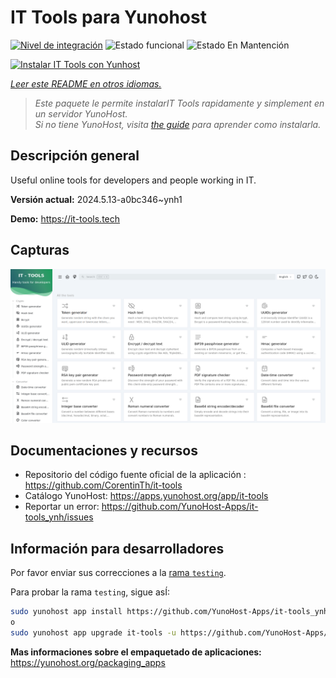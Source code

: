 <!--
Este archivo README esta generado automaticamente<https://github.com/YunoHost/apps/tree/master/tools/readme_generator>
No se debe editar a mano.
-->

# IT Tools para Yunohost

[![Nivel de integración](https://dash.yunohost.org/integration/it-tools.svg)](https://ci-apps.yunohost.org/ci/apps/it-tools/) ![Estado funcional](https://ci-apps.yunohost.org/ci/badges/it-tools.status.svg) ![Estado En Mantención](https://ci-apps.yunohost.org/ci/badges/it-tools.maintain.svg)

[![Instalar IT Tools con Yunhost](https://install-app.yunohost.org/install-with-yunohost.svg)](https://install-app.yunohost.org/?app=it-tools)

*[Leer este README en otros idiomas.](./ALL_README.md)*

> *Este paquete le permite instalarIT Tools rapidamente y simplement en un servidor YunoHost.*  
> *Si no tiene YunoHost, visita [the guide](https://yunohost.org/install) para aprender como instalarla.*

## Descripción general

Useful online tools for developers and people working in IT.

**Versión actual:** 2024.5.13-a0bc346~ynh1

**Demo:** <https://it-tools.tech>

## Capturas

![Captura de IT Tools](./doc/screenshots/it-tools_ynh.png)

## Documentaciones y recursos

- Repositorio del código fuente oficial de la aplicación : <https://github.com/CorentinTh/it-tools>
- Catálogo YunoHost: <https://apps.yunohost.org/app/it-tools>
- Reportar un error: <https://github.com/YunoHost-Apps/it-tools_ynh/issues>

## Información para desarrolladores

Por favor enviar sus correcciones a la [rama `testing`](https://github.com/YunoHost-Apps/it-tools_ynh/tree/testing).

Para probar la rama `testing`, sigue asÍ:

```bash
sudo yunohost app install https://github.com/YunoHost-Apps/it-tools_ynh/tree/testing --debug
o
sudo yunohost app upgrade it-tools -u https://github.com/YunoHost-Apps/it-tools_ynh/tree/testing --debug
```

**Mas informaciones sobre el empaquetado de aplicaciones:** <https://yunohost.org/packaging_apps>
